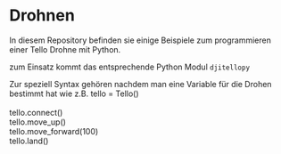 # Drohnen

In diesem Repository befinden sie einige Beispiele zum programmieren einer Tello Drohne mit Python.

zum Einsatz kommt das entsprechende Python Modul `djitellopy`

Zur speziell Syntax gehören nachdem man eine Variable für die Drohen bestimmt hat wie z.B.  tello = Tello() 
<br><br>
tello.connect()<br>
tello.move_up()<br>
tello.move_forward(100)<br>
tello.land()


